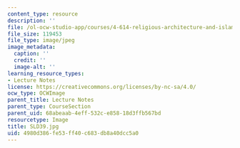 ```yaml
---
content_type: resource
description: ''
file: /ol-ocw-studio-app/courses/4-614-religious-architecture-and-islamic-cultures-fall-2002/4980d386fe53ff40c683db8a40dcc5a0_SLD39.jpg
file_size: 119453
file_type: image/jpeg
image_metadata:
  caption: ''
  credit: ''
  image-alt: ''
learning_resource_types:
- Lecture Notes
license: https://creativecommons.org/licenses/by-nc-sa/4.0/
ocw_type: OCWImage
parent_title: Lecture Notes
parent_type: CourseSection
parent_uid: 68abeaab-4eff-532c-e858-18d3ffb567bd
resourcetype: Image
title: SLD39.jpg
uid: 4980d386-fe53-ff40-c683-db8a40dcc5a0
---
```

